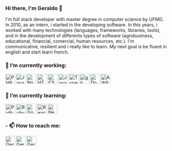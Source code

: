 ### Hi there, I'm Geraldo 👋 

I'm full stack developer with master degree in computer science by UFMG. In 2010, as an intern, i started in the developing software. In this years, i worked with many technologies (languages, frameworks, libraries, tools), and in the development of differents types of software (agrobusiness, educational, financial, comercial, human resources, etc.). I'm communicative, resilient and i really like to learn. My next goal is be fluent in english and start learn french. 

### 🔭 I’m currently working:
<img align="left" alt="PHP" height="30px" width="30px" src="https://www.svgrepo.com/show/373966/php.svg" />
<img align="left" alt="Java" height="30px" width="30px" src="https://www.svgrepo.com/show/452234/java.svg" />
<img align="left" alt="Node" height="30px" width="30px" src="https://www.svgrepo.com/show/354118/nodejs.svg" />
<img align="left" alt="HTML5" height="30px" width="30px" src="https://www.svgrepo.com/show/452228/html-5.svg" />
<img align="left" alt="CSS3" height="30px" width="30px" src="https://www.svgrepo.com/show/452185/css-3.svg" />
<img align="left" alt="JavaScript" height="30px" width="30px" src="https://www.svgrepo.com/show/349419/javascript.svg" />
<img align="left" alt="Typescript" height="30px" width="30px" src="https://www.svgrepo.com/show/349540/typescript.svg" />
<img align="left" alt="git" height="30px" width="30px" src="https://www.svgrepo.com/show/452210/git.svg" />
<img align="left" alt="Docker" height="30px" width="30px" src="https://www.svgrepo.com/show/354926/docker.svg" />
<img align="left" alt="AWS" height="30px" width="30px" src="https://www.svgrepo.com/show/448266/aws.svg" />
<br/>
<br/>

### 🌱 I’m currently learning:
<img align="left" alt="Python" height="30px" width="30px" src="https://www.svgrepo.com/show/452091/python.svg" />
<img align="left" alt="Ruby" height="30px" width="30px" src="https://www.svgrepo.com/show/354298/ruby.svg" />
<img align="left" alt="Go" height="30px" width="30px" src="https://www.svgrepo.com/show/353795/go.svg" />
<img align="left" alt="React" height="30px" width="30px" src="https://www.svgrepo.com/show/354259/react.svg" />
<img align="left" alt="Next.js" height="30px" width="30px" src="https://www.svgrepo.com/show/354113/nextjs-icon.svg" />
<br/>
<br/>

### - 📫 How to reach me:

[<img align="left" alt="Geraldo | LinkedIn" height="30px" width="30px" src="https://www.svgrepo.com/show/448234/linkedin.svg" />](https://www.linkedin.com/in/geraldopessoajr)
[<img align="left" alt="Geraldo | Gmail" height="30px" width="30px" src="https://www.svgrepo.com/show/349378/gmail.svg" />](mailto:geraldopessoajr@gmail.com)
[<img align="left" alt="Geraldo | Whatsapp" height="30px" width="30px" src="https://www.svgrepo.com/show/452133/whatsapp.svg" />](https://wa.me/5534991004771)

<!--
**geraldopessoajr/geraldopessoajr** is a ✨ _special_ ✨ repository because its `README.md` (this file) appears on your GitHub profile.

Here are some ideas to get you started:

- 🔭 I’m currently working on ...
- 🌱 I’m currently learning ...
- 👯 I’m looking to collaborate on ...
- 🤔 I’m looking for help with ...
- 💬 Ask me about ...
- 📫 How to reach me: ...
- 😄 Pronouns: ...
- ⚡ Fun fact: ...
-->
